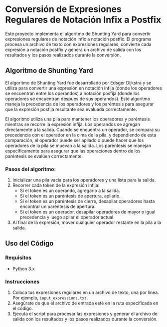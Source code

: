 # Conversión de Expresiones Regulares de Notación Infix a Postfix

Este proyecto implementa el algoritmo de Shunting Yard para convertir expresiones regulares de notación infix a notación postfix. El programa procesa un archivo de texto con expresiones regulares, convierte cada expresión a notación postfix y genera un archivo de salida con los resultados y los pasos realizados durante la conversión.

## Algoritmo de Shunting Yard

El algoritmo de Shunting Yard fue desarrollado por Edsger Dijkstra y se utiliza para convertir una expresión en notación infija (donde los operadores se encuentran entre los operandos) a notación posfija (donde los operadores se encuentran después de sus operandos). Este algoritmo maneja la precedencia de los operadores y los paréntesis para asegurar que la expresión posfija resultante sea evaluada correctamente.

El algoritmo utiliza una pila para mantener los operadores y paréntesis mientras se recorre la expresión infija. Los operandos se agregan directamente a la salida. Cuando se encuentra un operador, se compara su precedencia con el operador en la cima de la pila, y dependiendo de esta comparación, el operador puede ser apilado o puede hacer que los operadores de la pila se muevan a la salida. Los paréntesis se manejan específicamente para asegurar que las operaciones dentro de los paréntesis se evalúen correctamente.

### Pasos del algoritmo:

1. Inicializar una pila vacía para los operadores y una lista para la salida.
2. Recorrer cada token de la expresión infija:
   - Si el token es un operando, agregarlo a la salida.
   - Si el token es un paréntesis de apertura, apilarlo.
   - Si el token es un paréntesis de cierre, desapilar operadores hasta encontrar un paréntesis de apertura.
   - Si el token es un operador, desapilar operadores de mayor o igual precedencia y luego apilar el operador actual.
3. Al final de la expresión, mover cualquier operador restante en la pila a la salida.

## Uso del Código

### Requisitos

- Python 3.x

### Instrucciones

1. Coloca tus expresiones regulares en un archivo de texto, una por línea. Por ejemplo, `input_expressions.txt`.
2. Asegúrate de que el archivo de entrada esté en la ruta especificada en el código.
3. Ejecuta el script para procesar las expresiones y generar el archivo de salida con los resultados y los pasos realizados durante la conversión.
